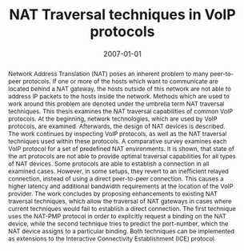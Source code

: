 ---
abstract: Network Address Translation (NAT) poses an inherent problem to many peer-to-peer
  protocols. If one or more of the hosts which want to communicate are located behind
  a NAT gateway, the hosts outside of this network are not able to address IP packets
  to the hosts inside the network. Methods which are used to work around this problem
  are denoted under the umbrella term NAT traversal techniques. This thesis examines
  the NAT traversal capabilities of common VoIP protocols. At the beginning, network
  technologies, which are used by VoIP protocols, are examined. Afterwards, the design
  of NAT devices is described. The work continues by inspecting VoIP protocols, as
  well as the NAT traversal techniques used within these protocols. A comparative
  survey examines each VoIP protocol for a set of predefined NAT environments. It
  is shown, that state of the art protocols are not able to provide optimal traversal
  capabilities for all types of NAT devices. Some protocols are able to establish
  a connection in all examined cases. However, in some setups, they revert to an inefficient
  relayed connection, instead of using a direct peer-to-peer connection. This causes
  a higher latency and additional bandwidth requirements at the location of the VoIP
  provider. The work concludes by proposing enhancements to existing NAT traversal
  techniques, which allow the traversal of NAT gateways in cases where current techniques
  would fail to establish a direct connection. The first technique uses the NAT-PMP
  protocol in order to explicitly request a binding on the NAT device, while the second
  technique tries to predict the port-number, which the NAT device assigns to a particular
  binding. Both techniques can be implemented as extensions to the Interactive Connectivity
  Establishment (ICE) protocol.
authors:
- Günther Starnberger
date: '2007-01-01'
featured: false
publication_types:
- '7'
publishDate: '2007-01-01'
title: NAT Traversal techniques in VoIP protocols
url_pdf: ''
---